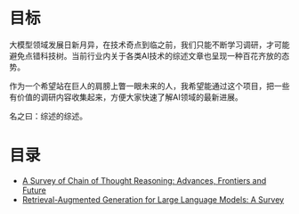 # 目标

大模型领域发展日新月异，在技术奇点到临之前，我们只能不断学习调研，才可能避免点错科技树。当前行业内关于各类AI技术的综述文章也呈现一种百花齐放的态势。

作为一个希望站在巨人的肩膀上瞥一眼未来的人，我希望能通过这个项目，把一些有价值的调研内容收集起来，方便大家快速了解AI领域的最新进展。

名之曰：综述的综述。

# 目录

- [A Survey of Chain of Thought Reasoning: Advances, Frontiers and Future](https://arxiv.org/pdf/2309.15402)
- [Retrieval-Augmented Generation for Large Language Models: A Survey](https://arxiv.org/pdf/2312.10997)